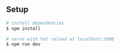 
## Setup

```bash
# install dependencies
$ npm install

# serve with hot reload at localhost:3000
$ npm run dev
```
